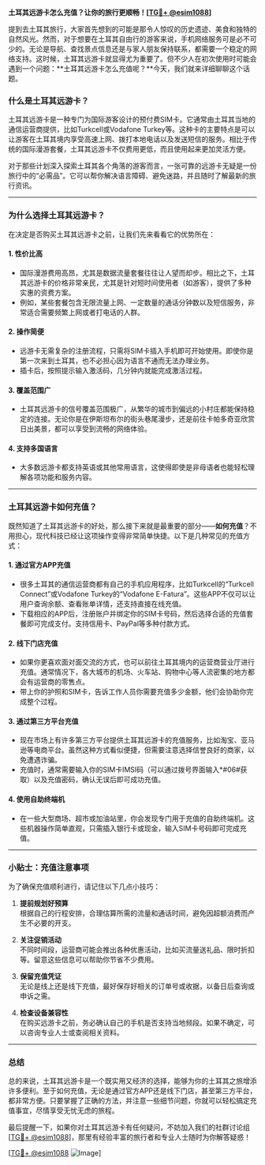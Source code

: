**土耳其远游卡怎么充值？让你的旅行更顺畅！[[TG💪+ @esim1088](https://t.me/s/esim1088)]**

提到去土耳其旅行，大家首先想到的可能是那令人惊叹的历史遗迹、美食和独特的自然风光。然而，对于想要在土耳其自由行的游客来说，手机网络服务可是必不可少的。无论是导航、查找景点信息还是与家人朋友保持联系，都需要一个稳定的网络支持。这时候，土耳其远游卡就显得尤为重要了。但不少人在初次使用时可能会遇到一个问题：**土耳其远游卡怎么充值呢？**今天，我们就来详细聊聊这个话题。

### 什么是土耳其远游卡？

土耳其远游卡是一种专门为国际游客设计的预付费SIM卡。它通常由土耳其当地的通信运营商提供，比如Turkcell或Vodafone Turkey等。这种卡的主要特点是可以让游客在土耳其境内享受高速上网、拨打本地电话以及发送短信的服务。相比于传统的国际漫游套餐，土耳其远游卡不仅费用更低，而且使用起来更加灵活方便。

对于那些计划深入探索土耳其各个角落的游客而言，一张可靠的远游卡无疑是一份旅行中的“必需品”。它可以帮你解决语言障碍、避免迷路，并且随时了解最新的旅行资讯。

---

### 为什么选择土耳其远游卡？

在决定是否购买土耳其远游卡之前，让我们先来看看它的优势所在：

#### 1. **性价比高**
   - 国际漫游费用高昂，尤其是数据流量套餐往往让人望而却步。相比之下，土耳其远游卡的价格非常亲民，尤其是针对短时间使用者（如游客），提供了多种实惠的资费方案。
   - 例如，某些套餐包含无限流量上网、一定数量的通话分钟数以及短信服务，非常适合需要频繁上网或者打电话的人群。

#### 2. **操作简便**
   - 远游卡无需复杂的注册流程，只需将SIM卡插入手机即可开始使用。即使你是第一次来到土耳其，也不必担心因为语言不通而无法办理业务。
   - 插卡后，按照提示输入激活码，几分钟内就能完成激活过程。

#### 3. **覆盖范围广**
   - 土耳其远游卡的信号覆盖范围极广，从繁华的城市到偏远的小村庄都能保持稳定的连接。无论你是在伊斯坦布尔的街头巷尾漫步，还是前往卡帕多奇亚欣赏日出美景，都可以享受到流畅的网络体验。

#### 4. **支持多国语言**
   - 大多数远游卡都支持英语或其他常用语言，这使得即使是非母语者也能轻松理解各项功能和服务内容。

---

### 土耳其远游卡如何充值？

既然知道了土耳其远游卡的好处，那么接下来就是最重要的部分——**如何充值**？不用担心，现代科技已经让这项操作变得非常简单快捷。以下是几种常见的充值方式：

#### 1. **通过官方APP充值**
   - 很多土耳其的通信运营商都有自己的手机应用程序，比如Turkcell的“Turkcell Connect”或Vodafone Turkey的“Vodafone E-Fatura”。这些APP不仅可以让用户查询余额、查看账单详情，还支持直接在线充值。
   - 下载相应的APP后，注册账户并绑定你的SIM卡号码，然后选择合适的充值套餐即可完成支付。支持信用卡、PayPal等多种付款方式。

#### 2. **线下门店充值**
   - 如果你更喜欢面对面交流的方式，也可以前往土耳其境内的运营商营业厅进行充值。通常情况下，各大城市的机场、火车站、购物中心等人流密集的地方都会有运营商的零售点。
   - 带上你的护照和SIM卡，告诉工作人员你需要充值多少金额，他们会协助你完成整个过程。

#### 3. **通过第三方平台充值**
   - 现在市场上有许多第三方平台提供土耳其远游卡的充值服务，比如淘宝、亚马逊等电商平台。虽然这种方式看似便捷，但需要注意选择信誉良好的商家，以免遭遇诈骗。
   - 充值时，通常需要输入你的SIM卡IMSI码（可以通过拨号界面输入*#06#获取）以及充值密码，确认无误后即可成功充值。

#### 4. **使用自助终端机**
   - 在一些大型商场、超市或加油站里，你会发现专门用于充值的自助终端机。这些机器操作简单直观，只需插入银行卡或现金，输入SIM卡号码即可完成充值。

---

### 小贴士：充值注意事项

为了确保充值顺利进行，请记住以下几点小技巧：

1. **提前规划好预算**  
   根据自己的行程安排，合理估算所需的流量和通话时间，避免因超额消费而产生不必要的开支。

2. **关注促销活动**  
   不同时间段，运营商可能会推出各种优惠活动，比如买流量送礼品、限时折扣等。留意这些信息可以帮助你节省不少费用。

3. **保留充值凭证**  
   无论是线上还是线下充值，最好保存好相关的订单号或收据，以备日后查询或申诉之需。

4. **检查设备兼容性**  
   在购买远游卡之前，务必确认自己的手机是否支持当地频段。如果不确定，可以咨询专业人士或查阅相关资料。

---

### 总结

总的来说，土耳其远游卡是一个既实用又经济的选择，能够为你的土耳其之旅增添许多便利。至于如何充值，无论是通过官方APP还是线下门店，甚至第三方平台，都非常方便。只要掌握了正确的方法，并注意一些细节问题，你就可以轻松搞定充值事宜，尽情享受无忧无虑的旅程。

最后提醒一下，如果你对土耳其远游卡有任何疑问，不妨加入我们的社群讨论组[[TG💪+ @esim1088](https://t.me/s/esim1088)]，那里有经验丰富的旅行者和专业人士随时为你解答疑惑！

[[TG💪+ @esim1088](https://t.me/s/esim1088) ![Image](https://i.postimg.cc/4NQfJmqS/Snipaste-2025-05-13-00-14-12.png)]